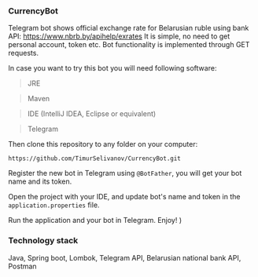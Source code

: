### CurrencyBot

Telegram bot shows official exchange rate for Belarusian ruble using bank API: https://www.nbrb.by/apihelp/exrates
It is simple, no need to get personal account, token etc. Bot functionality is implemented through GET requests.

In case you want to try this bot you will need following software:
> JRE

> Maven

> IDE (IntelliJ IDEA, Eclipse or equivalent)

> Telegram

Then clone this repository to any folder on your computer:
```
https://github.com/TimurSelivanov/CurrencyBot.git
```

Register the new bot in Telegram using `@BotFather`, you will get your bot name and its token.

Open the project with your IDE, and update bot's name and token in the `application.properties` file.

Run the application and your bot in Telegram.
Enjoy! )

### Technology stack
Java, Spring boot, Lombok, Telegram API, Belarusian national bank API, Postman
